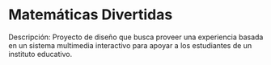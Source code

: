 # Matemáticas Divertidas
Descripción:
Proyecto de diseño que busca proveer una experiencia basada en un sistema multimedia interactivo para apoyar a los estudiantes de un instituto educativo.
